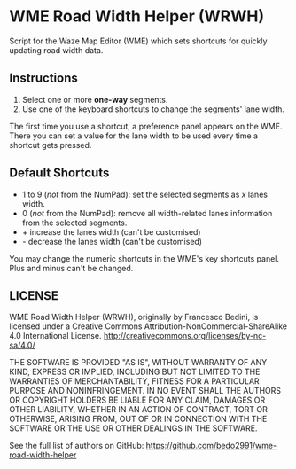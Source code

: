 # WME Road Width Helper (WRWH)
Script for the Waze Map Editor (WME) which sets shortcuts for quickly updating road width data.

## Instructions
1. Select one or more **one-way** segments.
2. Use one of the keyboard shortcuts to change the segments' lane width.

The first time you use a shortcut, a preference panel appears on the WME. There you can set a value for the lane width to be used every time a shortcut gets pressed.

## Default Shortcuts
* 1 to 9 (*not* from the NumPad): set the selected segments as *x* lanes width.
* 0 (*not* from the NumPad): remove all width-related lanes information from the selected segments.
* \+ increase the lanes width (can't be customised)
* \- decrease the lanes width (can't be customised)

You may change the numeric shortcuts in the WME's key shortcuts panel. Plus and minus can't be changed.

## LICENSE
WME Road Width Helper (WRWH), originally by Francesco Bedini, is licensed under a Creative Commons Attribution-NonCommercial-ShareAlike 4.0 International License.
http://creativecommons.org/licenses/by-nc-sa/4.0/

THE SOFTWARE IS PROVIDED "AS IS", WITHOUT WARRANTY OF ANY KIND, EXPRESS OR IMPLIED, INCLUDING BUT NOT LIMITED TO THE WARRANTIES OF MERCHANTABILITY, FITNESS FOR A PARTICULAR PURPOSE AND NONINFRINGEMENT. IN NO EVENT SHALL THE AUTHORS OR COPYRIGHT HOLDERS BE LIABLE FOR ANY CLAIM, DAMAGES OR OTHER LIABILITY, WHETHER IN AN ACTION OF CONTRACT, TORT OR OTHERWISE, ARISING FROM, OUT OF OR IN CONNECTION WITH THE SOFTWARE OR THE USE OR OTHER DEALINGS IN THE SOFTWARE.

See the full list of authors on GitHub: https://github.com/bedo2991/wme-road-width-helper
